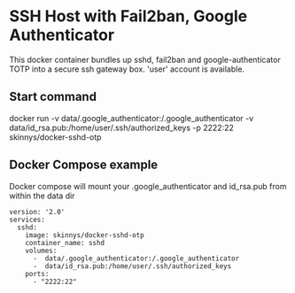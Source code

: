 SSH Host with Fail2ban, Google Authenticator
===
This docker container bundles up sshd, fail2ban and google-authenticator TOTP into a secure ssh gateway box. 'user' account is available.

## Start command
docker run -v data/.google_authenticator:/.google_authenticator -v data/id_rsa.pub:/home/user/.ssh/authorized_keys -p 2222:22 skinnys/docker-sshd-otp


## Docker Compose example ##
Docker compose will mount your .google_authenticator and id_rsa.pub from within the data dir
```
version: '2.0'
services:
  sshd:
    image: skinnys/docker-sshd-otp
    container_name: sshd
    volumes:
      -  data/.google_authenticator:/.google_authenticator
      -  data/id_rsa.pub:/home/user/.ssh/authorized_keys 
    ports:
      - "2222:22"
